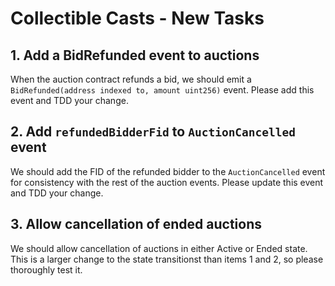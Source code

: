 # Collectible Casts - New Tasks

## 1. Add a BidRefunded event to auctions

When the auction contract refunds a bid, we should emit a `BidRefunded(address indexed to, amount uint256)` event. Please add this event and TDD your change.

## 2. Add `refundedBidderFid` to `AuctionCancelled` event

We should add the FID of the refunded bidder to the `AuctionCancelled` event for consistency with the rest of the auction events. Please update this event and TDD your change.

## 3. Allow cancellation of ended auctions

We should allow cancellation of auctions in either Active or Ended state. This is a larger change to the state transitionst than items 1 and 2, so please thoroughly test it.
